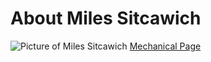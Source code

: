 # About Miles Sitcawich
![Picture of Miles Sitcawich](IMG_1856.HEIC)
[Mechanical Page](mechanical.md)
